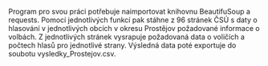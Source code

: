 Program pro svou práci potřebuje naimportovat knihovnu BeautifuSoup a requests. Pomocí jednotlivých funkcí pak stáhne z 96 stránek ČSÚ s daty o hlasování v jednotlivých obcích v okresu Prostějov požadované informace o volbách. Z jednotlivých stránek vysrapuje požadovaná data o voličích a počtech hlasů pro jednotlivé strany. Výsledná data poté exportuje do soubotu vysledky_Prostejov.csv.
